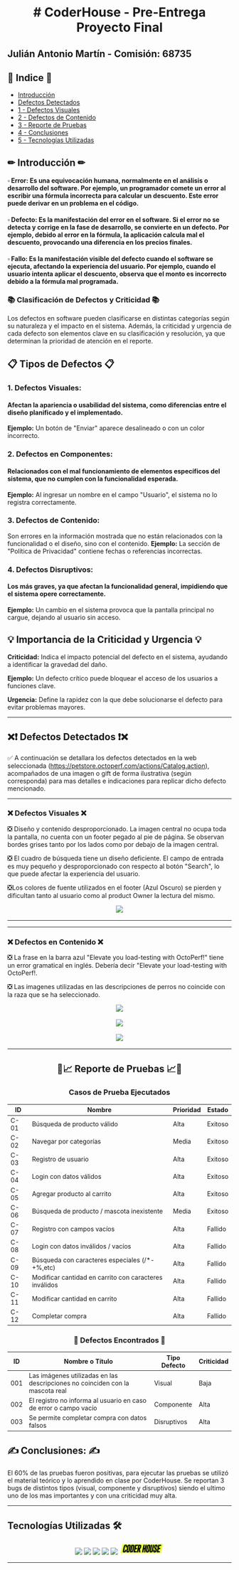<div align="center">
  <h1 align="center">  # CoderHouse - Pre-Entrega Proyecto Final </h1> <a name="inicio"></a>
</div>

<div>
  <h2>  Julián Antonio Martín - Comisión: 68735 </h2> <a name="inicio"></a>
</div>

## 📃 Indice 📃
* [Introducción](#inicio)
* [ Defectos Detectados ](#defectos_detec)
* [1 - Defectos Visuales](#defecto_vis)
* [2 - Defectos de Contenido](#defecto_cont)
* [3 - Reporte de Pruebas](#reporte)
* [4 - Conclusiones](#conclusiones)
* [5 - Tecnologías Utilizadas](#tecnologias)



## ✏ Introducción ✏ <a name="inicio"></a>

#### ▫ **Error:** Es una equivocación humana, normalmente en el análisis o desarrollo del software. Por ejemplo, un programador comete un error al escribir una fórmula incorrecta para calcular un descuento. Este error puede derivar en un problema en el código.
#### ▫ **Defecto:** Es la manifestación del error en el software. Si el error no se detecta y corrige en la fase de desarrollo, se convierte en un defecto. Por ejemplo, debido al error en la fórmula, la aplicación calcula mal el descuento, provocando una diferencia en los precios finales.
#### ▫ **Fallo:** Es la manifestación visible del defecto cuando el software se ejecuta, afectando la experiencia del usuario. Por ejemplo, cuando el usuario intenta aplicar el descuento, observa que el monto es incorrecto debido a la fórmula mal programada.

  ### 📚 Clasificación de Defectos y Criticidad 📚
Los defectos en software pueden clasificarse en distintas categorías según su naturaleza y el impacto en el sistema. Además, la criticidad y urgencia de cada defecto son elementos clave en su clasificación y resolución, ya que determinan la prioridad de atención en el reporte.

## 📋 Tipos de Defectos 📋
  ### 1. Defectos Visuales:

#### Afectan la apariencia o usabilidad del sistema, como diferencias entre el diseño planificado y el implementado.
**Ejemplo:** Un botón de "Enviar" aparece desalineado o con un color incorrecto.

  ### 2. Defectos en Componentes:

#### Relacionados con el mal funcionamiento de elementos específicos del sistema, que no cumplen con la funcionalidad esperada.
**Ejemplo:** Al ingresar un nombre en el campo "Usuario", el sistema no lo registra correctamente.

  ### 3. Defectos de Contenido:

Son errores en la información mostrada que no están relacionados con la funcionalidad o el diseño, sino con el contenido.
**Ejemplo:** La sección de "Política de Privacidad" contiene fechas o referencias incorrectas.

  ### 4. Defectos Disruptivos:

#### Los más graves, ya que afectan la funcionalidad general, impidiendo que el sistema opere correctamente.
**Ejemplo:** Un cambio en el sistema provoca que la pantalla principal no cargue, dejando al usuario sin acceso.
## 💡 Importancia de la Criticidad y Urgencia 💡
**Criticidad:** Indica el impacto potencial del defecto en el sistema, ayudando a identificar la gravedad del daño.

**Ejemplo:** Un defecto crítico puede bloquear el acceso de los usuarios a funciones clave.

**Urgencia:** Define la rapidez con la que debe solucionarse el defecto para evitar problemas mayores.

---

## ❌❗ Defectos Detectados ❗❌   <a name="defectos_detec"></a>

  ✅ A continuación se detallara los defectos detectados en la web seleccionada (https://petstore.octoperf.com/actions/Catalog.action), acompañados de una imagen o gift de forma ilustrativa (según corresponda) para mas detalles e indicaciones para replicar dicho defecto mencionado.

---

### ❌ Defectos Visuales ❌   <a name="defecto_vis"></a>
  ❎ Diseño y contenido desproporcionado. La imagen central no ocupa toda la pantalla, no cuenta con un footer pegado al pie de página. Se observan bordes grises tanto por los lados como por debajo de la imagen central.
  
  ❎ El cuadro de búsqueda tiene un diseño deficiente. El campo de entrada es muy pequeño y desproporcionado con respecto al botón "Search", lo que puede afectar la experiencia del usuario.

  ❎Los colores de fuente utilizados en el footer (Azul Oscuro) se pierden y dificultan tanto al usuario como al product Owner la lectura del mismo.

<p align="center"><img src="https://github.com/user-attachments/assets/d09da927-2f6f-49de-ac20-87778294f89b" width="50%"/></p>

---


---

### ❌ Defectos en Contenido ❌   <a name="defecto_cont"></a>
  ❎ La frase en la barra azul "Elevate you load-testing with OctoPerf!" tiene un error gramatical en inglés. Debería decir "Elevate your load-testing with OctoPerf!.
  
  ❎ Las imagenes utilizadas en las descripciones de perros no coincide con la raza que se ha seleccionado.

  
  <p align="center"><img src="https://github.com/user-attachments/assets/cf9c92e5-cfa6-4515-8914-89679ba70e41" width="50%"/></p>
  <p align="center"><img src="https://github.com/user-attachments/assets/8c13dc08-4341-4285-a977-38a39690ee19" width="50%"/></p>
  <p align="center"><img src="https://github.com/user-attachments/assets/25735aa6-6e5f-4376-8fce-78abf3f88890" width="50%"/></p>

---

  <h2 align="center"> 🧪📈  Reporte de Pruebas 📈🧪  </h2> <a name="reporte"></a>


  <div align="center">

  ###  Casos de Prueba Ejecutados 

| ID   | Nombre                                                              | Prioridad | Estado   |
|------|---------------------------------------------------------------------|-----------|----------|
| C-01 | Búsqueda de producto válido                                         | Alta      | Exitoso  |
| C-02 | Navegar por categorías                                              | Media     | Exitoso  |
| C-03 | Registro de usuario                                                 | Alta      | Exitoso  |
| C-04 | Login con datos válidos                                             | Alta      | Exitoso  |
| C-05 | Agregar producto al carrito                                         | Alta      | Exitoso  |
| C-06 | Búsqueda de producto / mascota inexistente                          | Media     | Exitoso  |
| C-07 | Registro con campos vacíos                                          | Alta      | Fallido  |
| C-08 | Login con datos inválidos / vacíos                                  | Alta      | Fallido  |
| C-09 | Búsqueda con caracteres especiales (/*-+%,etc)                      | Alta      | Fallido  |
| C-10 | Modificar cantidad en carrito con caracteres inválidos              | Alta      | Fallido  |
| C-11 | Modificar cantidad en carrito                                       | Alta      | Fallido  |
| C-12 | Completar compra                                                    | Alta      | Fallido  |





### 🚨 Defectos Encontrados 🚨  

| ID   | Nombre o Título                                                                 | Tipo Defecto  | Criticidad |
|------|----------------------------------------------------------------------------------|---------------|------------|
| 001  | Las imágenes utilizadas en las descripciones no coinciden con la mascota real   | Visual        | Baja       |
| 002  | El registro no informa al usuario en caso de error o campo vacío                | Componente    | Alta       |
| 003  | Se permite completar compra con datos falsos                                    | Disruptivos   | Alta       |

</div>

<p></p>

## <p> ✍ Conclusiones: ✍ </p>    <a name="conclusiones"></a>
El 60% de las pruebas fueron positivas, para ejecutar las pruebas se utilizó el material teórico y lo
aprendido en clase por CoderHouse.
Se reportan 3 bugs de distintos tipos (visual, componente y disruptivos) siendo el ultimo uno de los mas
importantes y con una criticidad muy alta.



---

## Tecnologías Utilizadas 🛠️  <a name="tecnologias"></a>

<div align="center">
    <img src="https://img.shields.io/badge/Microsoft_Excel-217346?style=for-the-badge&logo=microsoft-excel&logoColor=white" />
    <img src="https://img.shields.io/badge/GitHub-100000?style=for-the-badge&logo=github&logoColor=white" />
    <img src="https://img.shields.io/badge/Microsoft_Word-2B579A?style=for-the-badge&logo=microsoft-word&logoColor=white" />
    <img src="https://img.shields.io/badge/Discord-5865F2?style=for-the-badge&logo=discord&logoColor=white" />
    <img src="https://img.shields.io/badge/Zoom-2D8CFF?style=for-the-badge&logo=zoom&logoColor=white" />
    <img src="https://github.com/JulianMartin98/coderHouse-P1/blob/main/CoderHouseV2.png" height="28"/>
</div>


-----



